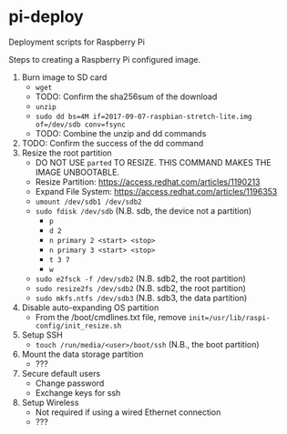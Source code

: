 # pi-deploy
Deployment scripts for Raspberry Pi

Steps to creating a Raspberry Pi configured image.

1. Burn image to SD card
   * `wget`
   * TODO: Confirm the sha256sum of the download 
   * `unzip`
   * `sudo dd bs=4M if=2017-09-07-raspbian-stretch-lite.img of=/dev/sdb conv=fsync`
   * TODO: Combine the unzip and dd commands
2. TODO: Confirm the success of the dd command
3. Resize the root partition
   * DO NOT USE `parted` TO RESIZE. THIS COMMAND MAKES THE IMAGE UNBOOTABLE.
   * Resize Partition: https://access.redhat.com/articles/1190213
   * Expand File System: https://access.redhat.com/articles/1196353
   * `umount /dev/sdb1 /dev/sdb2`
   * `sudo fdisk /dev/sdb` (N.B. sdb, the device not a partition)
     * `p` 
     * `d 2`
     * `n primary 2 <start> <stop>`
     * `n primary 3 <start> <stop>`
     * `t 3 7`
     * `w`
   * `sudo e2fsck -f /dev/sdb2` (N.B. sdb2, the root partition)
   * `sudo resize2fs /dev/sdb2` (N.B. sdb2, the root partition)
   * `sudo mkfs.ntfs /dev/sdb3` (N.B. sdb3, the data partition)
4. Disable auto-expanding OS partition
   * From the /boot/cmdlines.txt file, remove `init=/usr/lib/raspi-config/init_resize.sh`
5. Setup SSH
   * `touch /run/media/<user>/boot/ssh` (N.B., the boot partition)
6. Mount the data storage partition
   * ???
7. Secure default users
   * Change password
   * Exchange keys for ssh
8. Setup Wireless
   * Not required if using a wired Ethernet connection
   * ???
